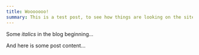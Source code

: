 ```yaml
---
title: Wooooooo!
summary: This is a test post, to see how things are looking on the site... We live under a capitalist mode of computing. The tools, languages, techniques, and assumptions of digital systems are —and always have been— aiding and entrenching exploitative labor relations, hierarchical power structures, colonialism, and patriarchal models of the world. Your agency is constrained and shaped to extract profit, by separating programmers from users and organizing around software commodities — real agency is a threat to a trillion dollar industry and so we are told that this is just how technology works.
---
```

Some *italics* in the blog beginning...

And here is some post content...